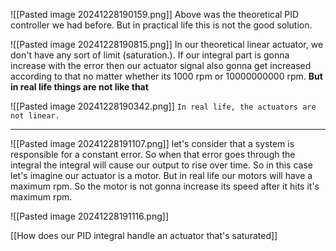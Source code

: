 ![[Pasted image 20241228190159.png]]
Above was the theoretical PID controller we had before. But in practical life this is not the good solution.

![[Pasted image 20241228190815.png]]
In our theoretical  linear actuator, we don't have any sort of limit (saturation.). If our integral part is gonna increase with the error then our actuator signal also gonna get increased according to that no matter whether its 1000 rpm or 10000000000 rpm.
**But in real life things are not like that**

![[Pasted image 20241228190342.png]]
`In real life, the actuators are not linear.`

---

![[Pasted image 20241228191107.png]]
let's consider that  a system is responsible for a constant error. So when that error goes through the integral the integral will cause our output to rise over time. So in this case let's imagine our actuator is a motor. But in real life our motors will have a maximum rpm. So the motor is not gonna increase its speed after it hits it's maximum rpm.

![[Pasted image 20241228191116.png]]


[[How does our PID integral handle an actuator that's saturated]]